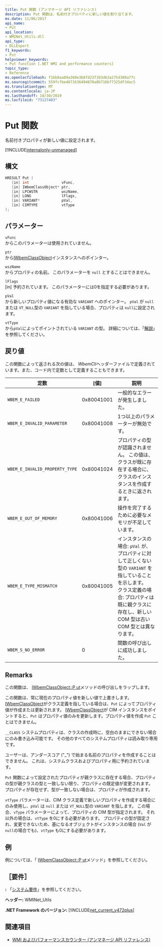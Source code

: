 ```yaml
---
title: Put 関数 (アンマネージ API リファレンス)
description: Put 関数は、名前付きプロパティに新しい値を割り当てます。
ms.date: 11/06/2017
api_name:
- Put
api_location:
- WMINet_Utils.dll
api_type:
- DLLExport
f1_keywords:
- Put
helpviewer_keywords:
- Put function [.NET WMI and performance counters]
topic_type:
- Reference
ms.openlocfilehash: f1bb8aa09a269e3b8fd23f393d63a275d308a77c
ms.sourcegitcommit: 559fcfbe4871636494870a8b716bf7325df34ac5
ms.translationtype: MT
ms.contentlocale: ja-JP
ms.lasthandoff: 10/30/2019
ms.locfileid: "73127403"
---
```

# <a name="put-function"></a>Put 関数

名前付きプロパティが新しい値に設定されます。

[!INCLUDE[internalonly-unmanaged](../../../../includes/internalonly-unmanaged.md)]

## <a name="syntax"></a>構文

```cpp
HRESULT Put (
   [in] int               vFunc,
   [in] IWbemClassObject* ptr,
   [in] LPCWSTR           wszName,
   [in] LONG              lFlags,
   [in] VARIANT*          pVal,
   [in] CIMTYPE           vtType
);
```

## <a name="parameters"></a>パラメーター

`vFunc`\
からこのパラメーターは使用されていません。

`ptr`\
から[IWbemClassObject](/windows/desktop/api/wbemcli/nn-wbemcli-iwbemclassobject)インスタンスへのポインター。

`wszName`\
からプロパティの名前。 このパラメーターを `null` とすることはできません。

`lFlags`\
[in] 予約されています。 このパラメーターには0を指定する必要があります。

`pVal`\
から新しいプロパティ値になる有効な `VARIANT` へのポインター。 `pVal` が `null` または `VT_NULL`型の `VARIANT` を指している場合、プロパティは `null`に設定されます。

`vtType`\
から`pVal`によってポイントされている `VARIANT` の型。 詳細については、「[解説](#remarks)」を参照してください。

## <a name="return-value"></a>戻り値

この関数によって返される次の値は、 *WbemCli*ヘッダーファイルで定義されています。また、コード内で定数として定義することもできます。

|定数  |[値]  |説明  |
|---------|---------|---------|
|`WBEM_E_FAILED` | 0x80041001 | 一般的なエラーが発生しました。 |
|`WBEM_E_INVALID_PARAMETER` | 0x80041008 | 1つ以上のパラメーターが無効です。 |
|`WBEM_E_INVALID_PROPERTY_TYPE` | 0x80041024 | プロパティの型が認識されません。 この値は、クラスが既に存在する場合に、クラスのインスタンスを作成するときに返されます。 |
|`WBEM_E_OUT_OF_MEMORY` | 0x80041006 | 操作を完了するために必要なメモリが不足しています。 |
| `WBEM_E_TYPE_MISMATCH` | 0x80041005 | インスタンスの場合: `pVal` が、プロパティに対して正しくない型の `VARIANT` を指していることを示します。 <br/> クラス定義の場合: プロパティは既に親クラスに存在し、新しい COM 型は古い COM 型とは異なります。 |
|`WBEM_S_NO_ERROR` | 0 | 関数の呼び出しに成功しました。 |

## <a name="remarks"></a>Remarks

この関数は、 [IWbemClassObject::P ut](/windows/desktop/api/wbemcli/nf-wbemcli-iwbemclassobject-put)メソッドの呼び出しをラップします。

この関数は、常に現在のプロパティ値を新しい値で上書きします。 [IWbemClassObject](/windows/desktop/api/wbemcli/nn-wbemcli-iwbemclassobject)がクラス定義を指している場合は、`Put` によってプロパティ値が作成または更新されます。 [IWbemClassObject](/windows/desktop/api/wbemcli/nn-wbemcli-iwbemclassobject)が CIM インスタンスをポイントすると、`Put` はプロパティ値のみを更新します。プロパティ値を作成 `Put` ことはできません。

`__CLASS` システムプロパティは、クラスの作成時に、空白のままにできない場合にのみ書き込み可能です。 その他のすべてのシステムプロパティは読み取り専用です。

ユーザーは、アンダースコア ("_") で始まる名前のプロパティを作成することはできません。 これは、システムクラスおよびプロパティ用に予約されています。

`Put` 関数によって設定されたプロパティが親クラスに存在する場合、プロパティの型が親クラスの型と一致しない限り、プロパティの既定値が変更されます。 プロパティが存在せず、型が一致しない場合は、プロパティが作成されます。

`vtType` パラメーターは、CIM クラス定義で新しいプロパティを作成する場合にのみ使用し、`pVal` は `null` または `VT_NULL`型の `VARIANT` を指します。 この場合、`vType` パラメーターによって、プロパティの CIM 型が指定されます。 それ以外の場合は、`vtType` を0にする必要があります。 プロパティの型が固定され、変更できないため、基になるオブジェクトがインスタンスの場合 (`Val` が `null`の場合でも)、`vtType` も0にする必要があります。

## <a name="example"></a>例

例については、「 [IWbemClassObject::P ut](/windows/desktop/api/wbemcli/nf-wbemcli-iwbemclassobject-put)メソッド」を参照してください。

## <a name="requirements"></a>［要件］

**:** 「[システム要件](../../get-started/system-requirements.md)」を参照してください。

**ヘッダー:** WMINet_Utils

**.NET Framework のバージョン:** [!INCLUDE[net_current_v472plus](../../../../includes/net-current-v472plus.md)]

## <a name="see-also"></a>関連項目

- [WMI およびパフォーマンスカウンター (アンマネージ API リファレンス)](index.md)
